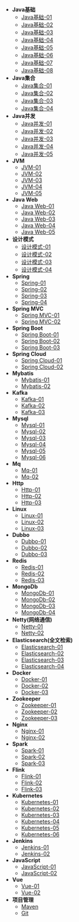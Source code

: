 - **Java基础**
  - [Java基础-01](interview/foundation/java-foundation-01.md)
  - [Java基础-02](interview/foundation/java-foundation-02.md)
  - [Java基础-03](interview/foundation/java-foundation-03.md)
  - [Java基础-04](interview/foundation/java-foundation-04.md)
  - [Java基础-05](interview/foundation/java-foundation-05.md)
  - [Java基础-06](interview/foundation/java-foundation-06.md)
  - [Java基础-07](interview/foundation/java-foundation-07.md)
  - [Java基础-08](interview/foundation/java-foundation-08.md)
- **Java集合**
  - [Java集合-01](interview/set/java-set-01.md)
  - [Java集合-02](interview/set/java-set-02.md)
  - [Java集合-03](interview/set/java-set-03.md)
  - [Java集合-04](interview/set/java-set-04.md)
- **Java并发**
  - [Java并发-01](interview/concurrency/java-concurrency-01.md)
  - [Java并发-02](interview/concurrency/java-concurrency-02.md)
  - [Java并发-03](interview/concurrency/java-concurrency-03.md)
  - [Java并发-04](interview/concurrency/java-concurrency-04.md)
  - [Java并发-05](interview/concurrency/java-concurrency-05.md)
- **JVM**
  - [JVM-01](interview/JVM/java-jvm-01.md)
  - [JVM-02](interview/JVM/java-jvm-02.md)
  - [JVM-03](interview/JVM/java-jvm-03.md)
  - [JVM-04](interview/JVM/java-jvm-04.md)
  - [JVM-05](interview/JVM/java-jvm-05.md)
- **Java Web**
  - [Java Web-01](interview/web/java-web-01.md) 
  - [Java Web-02](interview/web/java-web-02.md) 
  - [Java Web-03](interview/web/java-web-03.md) 
  - [Java Web-04](interview/web/java-web-04.md) 
  - [Java Web-05](interview/web/java-web-05.md) 
- **设计模式**
  - [设计模式-01](interview/designPattern/java-designPattern-01.md)
  - [设计模式-02](interview/designPattern/java-designPattern-02.md)
  - [设计模式-03](interview/designPattern/java-designPattern-03.md)
  - [设计模式-04](interview/designPattern/java-designPattern-04.md)
- **Spring**
  - [Spring-01](interview/spring/java-spring-01.md)
  - [Spring-02](interview/spring/java-spring-02.md)
  - [Spring-03](interview/spring/java-spring-03.md)
  - [Spring-04](interview/spring/java-spring-04.md)
- **Spring MVC**
  - [Spring MVC-01](interview/springmvc/java-springmvc-01.md)
  - [Spring MVC-02](interview/springmvc/java-springmvc-02.md)
- **Spring Boot**
  - [Spring Boot-01](interview/springboot/java-springboot-01.md)
  - [Spring Boot-02](interview/springboot/java-springboot-02.md)
  - [Spring Boot-03](interview/springboot/java-springboot-03.md)
- **Spring Cloud**
  - [Spring Cloud-01](interview/springcloud/java-springcloud-01.md)
  - [Spring Cloud-02](interview/springcloud/java-springcloud-02.md)
- **Mybatis**
  - [Mybatis-01](interview/mybatis/java-mybatis-01.md)
  - [Mybatis-02](interview/mybatis/java-mybatis-02.md)
- **Kafka**
  - [Kafka-01](interview/kafka/java-kafka-01.md)
  - [Kafka-02](interview/kafka/java-kafka-02.md)
  - [Kafka-03](interview/kafka/java-kafka-03.md)
- **Mysql**
  - [Mysql-01](interview/mysql/java-mysql-01.md)
  - [Mysql-02](interview/mysql/java-mysql-02.md)
  - [Mysql-03](interview/mysql/java-mysql-03.md)
  - [Mysql-04](interview/mysql/java-mysql-04.md)
  - [Mysql-05](interview/mysql/java-mysql-05.md)
  - [Mysql-06](interview/mysql/java-mysql-06.md)
- **Mq**
  - [Mq-01](interview/mq/mq-01.md)
  - [Mq-02](interview/mq/mq-02.md)
- **Http**
  - [Http-01](interview/http/http-01.md)
  - [Http-02](interview/http/http-02.md)
  - [Http-03](interview/http/http-03.md)
- **Linux**
  - [Linux-01](interview/linux/linux-01.md)
  - [Linux-02](interview/linux/linux-02.md)
  - [Linux-03](interview/linux/linux-03.md)
- **Dubbo**
  - [Dubbo-01](interview/dubbo/dubbo-01.md)
  - [Dubbo-02](interview/dubbo/dubbo-02.md)
  - [Dubbo-03](interview/dubbo/dubbo-03.md)
- **Redis**
  - [Redis-01](interview/redis/redis-01.md)
  - [Redis-02](interview/redis/redis-02.md)
  - [Redis-03](interview/redis/redis-03.md)
- **MongoDb**
  - [MongoDb-01](interview/mongodb/mongodb-01.md)
  - [MongoDb-02](interview/mongodb/mongodb-02.md)
  - [MongoDb-03](interview/mongodb/mongodb-03.md)
  - [MongoDb-04](interview/mongodb/mongodb-04.md)
- **Netty(网络通信)**
  - [Netty-01](interview/netty/netty-01.md)
  - [Netty-02](interview/netty/netty-02.md)
- **Elasticsearch(全文检索)**
  - [Elasticsearch-01](interview/elasticsearch/elasticsearch-01.md)
  - [Elasticsearch-02](interview/elasticsearch/elasticsearch-02.md)
  - [Elasticsearch-03](interview/elasticsearch/elasticsearch-03.md)
  - [Elasticsearch-04](interview/elasticsearch/elasticsearch-04.md)
- **Docker**
  - [Docker-01](/interview/docker/docker-01.md)
  - [Docker-02](interview/docker/docker-02.md)
  - [Docker-03](interview/docker/docker-03.md)
- **Zookeeper**
  - [Zookeeper-01](interview/zookeeper/zookeeper-01.md)
  - [Zookeeper-02](interview/zookeeper/zookeeper-02.md)
  - [Zookeeper-03](interview/zookeeper/zookeeper-03.md)
- **Nginx**
  - [Nginx-01](interview/nginx/nginx-01.md)
  - [Nginx-02](interview/nginx/nginx-02.md)
- **Spark**
  - [Spark-01](interview/spark/spark-01.md)
  - [Spark-02](interview/spark/spark-02.md)
  - [Spark-03](interview/spark/spark-03.md)
- **Flink**
  - [Flink-01](interview/flink/flink-01.md)
  - [Flink-02](interview/flink/flink-02.md)
  - [Flink-03](interview/flink/flink-03.md)
- **Kubernetes**
  - [Kubernetes-01](interview/kubernetes/kubernetes-01.md)
  - [Kubernetes-02](interview/kubernetes/kubernetes-02.md)
  - [Kubernetes-03](interview/kubernetes/kubernetes-03.md)
  - [Kubernetes-04](interview/kubernetes/kubernetes-04.md)
  - [Kubernetes-05](interview/kubernetes/kubernetes-05.md)
  - [Kubernetes-06](interview/kubernetes/kubernetes-06.md)
- **Jenkins**
  - [Jenkins-01](interview/jenkins/jenkins-01.md)
  - [Jenkins-02](interview/jenkins/jenkins-02.md)
- **JavaScript**
  - [JavaScript-01](interview/javaScript/javaScript-01.md)
  - [JavaScript-02](interview/javaScript/javaScript-02.md)
- **Vue**
  - [Vue-01](interview/vue/vue-01.md)
  - [Vue-02](interview/vue/vue-02.md)
- **项目管理**
  - [Maven](interview/pm/maven.md)
  - [Git](interview/pm/git.md)
